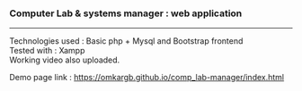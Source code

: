 <h3> Computer Lab & systems manager : web application</h3> 
<hr>
Technologies used : Basic php + Mysql and Bootstrap frontend<br>
Tested with : Xampp<br>
Working video also uploaded.

Demo page link :
https://omkargb.github.io/comp_lab-manager/index.html
